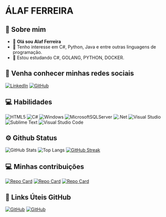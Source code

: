 # **ÁLAF FERREIRA**
## 👋 Sobre mim
- 👋 **Olá sou Alaf Ferreira**
- 👀 Tenho interesse em C#, Python, Java e entre outras linguagens de programação.
- 🌱 Estou  estudando C#, GOLANG, PYTHON, DOCKER.
## 📲 Venha conhecer minhas redes sociais
[![LinkedIn](https://img.shields.io/badge/LinkedIn-100?style=for-the-badge&logo=linkedin&logoColor=0E76A8)](www.linkedin.com/in/àlaf-ferreira-do-nascimento-1228111b1)
[![GitHub](https://img.shields.io/badge/GitHub-100?style=for-the-badge&logo=github&logoColor=white)](https://github.com/Dev-Alaf-Ferreira)
## 💻 Habilidades
![HTML5](https://img.shields.io/badge/HTML5-100?style=for-the-badge&logo=html5)
![C#](https://img.shields.io/badge/C%23-100?style=for-the-badge&logo=c-sharp&logoColor=823085)
![Windows](https://img.shields.io/badge/Windows-100?style=for-the-badge&logo=windows&logoColor=2CA5E0)
![MicrosoftSQLServer](https://img.shields.io/badge/Microsoft%20SQL%20Server-CC2927?style=for-the-badge&logo=microsoft%20sql%20server&logoColor=white)
![.Net](https://img.shields.io/badge/.NET-5C2D91?style=for-the-badge&logo=.net&logoColor=white)
![Visual Studio](https://img.shields.io/badge/Visual%20Studio-5C2D91.svg?style=for-the-badge&logo=visual-studio&logoColor=white)
![Sublime Text](https://img.shields.io/badge/sublime_text-%23575757.svg?style=for-the-badge&logo=sublime-text&logoColor=important)
![Visual Studio Code](https://img.shields.io/badge/Visual%20Studio%20Code-0078d7.svg?style=for-the-badge&logo=visual-studio-code&logoColor=white)
## ⚙ Github Status
![GitHub Stats](https://github-readme-stats.vercel.app/api?username=Dev-Alaf-Ferreira&theme=transparent&bg_color=000&border_color=30A3DC&show_icons=true&icon_color=30A3DC&title_color=E94D5F&text_color=FFF)
![Top Langs](https://github-readme-stats-git-masterrstaa-rickstaa.vercel.app/api/top-langs/?username=Dev-Alaf-Ferreira&layout=compact&bg_color=000&border_color=30A3DC&title_color=E94D5F&text_color=FFF)
[![GitHub Streak](https://streak-stats.demolab.com?user=Dev-Alaf-Ferreira&theme=ocean-gradient)](https://git.io/streak-stats)
## 💻 Minhas contribuições
[![Repo Card](https://github-readme-stats.vercel.app/api/pin/?username=Dev-Alaf-Ferreira&repo=dio-lab-open-source-treino&bg_color=000&border_color=30A3DC&show_icons=true&icon_color=30A3DC&title_color=E94D5F&text_color=FFF)](https://github.com/Dev-Alaf-Ferreira/dio-lab-open-source-treino)
[![Repo Card](https://github-readme-stats.vercel.app/api/pin/?username=Dev-Alaf-Ferreira&repo=trilha-net-fundamentos-desafio-treino&bg_color=000&border_color=30A3DC&show_icons=true&icon_color=30A3DC&title_color=E94D5F&text_color=FFF)](https://github.com/Dev-Alaf-Ferreira/trilha-net-fundamentos-desafio-treino)
[![Repo Card](https://github-readme-stats.vercel.app/api/pin/?username=Dev-Alaf-Ferreira&repo=trilha-net-fundamentos-desafio-treino&bg_color=000&border_color=30A3DC&show_icons=true&icon_color=30A3DC&title_color=E94D5F&text_color=FFF)](https://github.com/https://github.com/Dev-Alaf-Ferreira/trilha-net-explorando-desafio
)
## 🔗 Links Úteis GitHub
[![GitHub](https://img.shields.io/badge/GitHub_Perfil-100?style=for-the-badge&logo=github&logoColor=white)](https://github.com/Ileriayo/markdown-badges)
[![GitHub](https://img.shields.io/badge/GitHub_Perfil-100?style=for-the-badge&logo=github&logoColor=white)](https://github.com/denvercoder1/github-readme-streak-stats)
<!---
Dev-Alaf-Ferreira/Dev-Alaf-Ferreira is a ✨ special ✨ repository because its `README.md` (this file) appears on your GitHub profile.
You can click the Preview link to take a look at your changes.
--->
